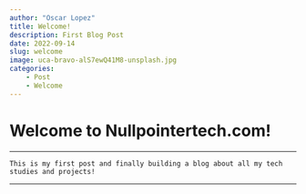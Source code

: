 ```yaml
---
author: "Oscar Lopez"
title: Welcome!
description: First Blog Post
date: 2022-09-14
slug: welcome
image: uca-bravo-alS7ewQ41M8-unsplash.jpg
categories:
    - Post
    - Welcome
---
```


# Welcome to Nullpointertech.com!
---
    This is my first post and finally building a blog about all my tech studies and projects!
---